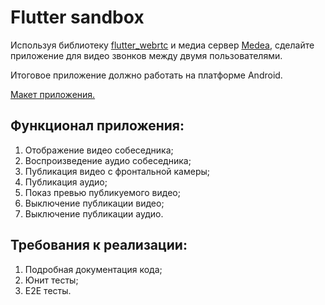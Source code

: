 # Flutter sandbox

Используя библиотеку [flutter_webrtc] и медиа сервер [Medea], сделайте
приложение для видео звонков между двумя пользователями.

Итоговое приложение должно работать на платформе Android.

[Макет приложения.](https://www.figma.com/file/E9BZb5DuoTpHgTjriqMwip/Untitled)




## Функционал приложения:

1. Отображение видео собеседника;
2. Воспроизведение аудио собеседника;
3. Публикация видео с фронтальной камеры;
4. Публикация аудио;
5. Показ превью публикуемого видео;
6. Выключение публикации видео;
7. Выключение публикации аудио.




## Требования к реализации:

1. Подробная документация кода;
2. Юнит тесты;
3. E2E тесты.





[Medea]: https://github.com/instrumentisto/medea
[flutter_webrtc]: https://pub.dev/packages/flutter_webrtc
